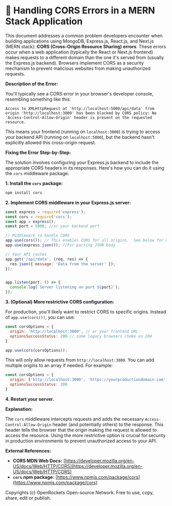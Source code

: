 # 🐞 Handling CORS Errors in a MERN Stack Application


This document addresses a common problem developers encounter when building applications using MongoDB, Express.js, React.js, and Next.js (MERN stack): **CORS (Cross-Origin Resource Sharing) errors**.  These errors occur when a web application (typically the React or Next.js frontend) makes requests to a different domain than the one it's served from (usually the Express.js backend).  Browsers implement CORS as a security mechanism to prevent malicious websites from making unauthorized requests.

**Description of the Error:**

You'll typically see a CORS error in your browser's developer console, resembling something like this:

```
Access to XMLHttpRequest at 'http://localhost:5000/api/data' from origin 'http://localhost:3000' has been blocked by CORS policy: No 'Access-Control-Allow-Origin' header is present on the requested resource.
```

This means your frontend (running on `localhost:3000`) is trying to access your backend API (running on `localhost:5000`), but the backend hasn't explicitly allowed this cross-origin request.

**Fixing the Error Step-by-Step:**

The solution involves configuring your Express.js backend to include the appropriate CORS headers in its responses.  Here's how you can do it using the `cors` middleware package:


**1. Install the `cors` package:**

```bash
npm install cors
```

**2.  Implement CORS middleware in your Express.js server:**

```javascript
const express = require('express');
const cors = require('cors');
const app = express();
const port = 5000; //or your backend port

// Middleware to handle CORS
app.use(cors()); // This enables CORS for all origins.  See below for more restrictive options.
app.use(express.json()); //For parsing JSON body

// Your API routes
app.get('/api/data', (req, res) => {
  res.json({ message: 'Data from the server' });
});


app.listen(port, () => {
  console.log(`Server listening on port ${port}`);
});
```

**3. (Optional) More restrictive CORS configuration:**

For production, you'll likely want to restrict CORS to specific origins.  Instead of `app.use(cors())`, you can use:

```javascript
const corsOptions = {
  origin: 'http://localhost:3000', // or your frontend URL
  optionsSuccessStatus: 200 // some legacy browsers choke on 204
}

app.use(cors(corsOptions));
```

This will only allow requests from `http://localhost:3000`.  You can add multiple origins to an array if needed.  For example:

```javascript
const corsOptions = {
  origin: ['http://localhost:3000', 'https://yourproductiondomain.com'],
  optionsSuccessStatus: 200
}
```

**4. Restart your server.**

**Explanation:**

The `cors` middleware intercepts requests and adds the necessary `Access-Control-Allow-Origin` header (and potentially others) to the response. This header tells the browser that the origin making the request is allowed to access the resource.  Using the more restrictive option is crucial for security in production environments to prevent unauthorized access to your API.

**External References:**

* **CORS MDN Web Docs:** [https://developer.mozilla.org/en-US/docs/Web/HTTP/CORS](https://developer.mozilla.org/en-US/docs/Web/HTTP/CORS)
* **`cors` npm package:** [https://www.npmjs.com/package/cors](https://www.npmjs.com/package/cors)


Copyrights (c) OpenRockets Open-source Network. Free to use, copy, share, edit or publish.

